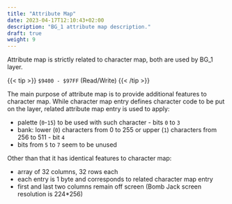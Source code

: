 ```yaml
---
title: "Attribute Map"
date: 2023-04-17T12:10:43+02:00
description: "BG_1 attribute map description."
draft: true
weight: 9
---
```


Attribute map is strictly related to character map, both are used by BG_1 layer.

<!--more-->

{{< tip >}}
`$9400 - $97FF` (Read/Write)
{{< /tip >}}

The main purpose of attribute map is to provide additional features to character map. While character map entry defines character code to be put on the layer, related attribute map entry is used to apply:
- palette (`0`-`15`) to be used with such character - bits `0` to `3`
- bank: lower (`0`) characters from 0 to 255 or upper (`1`) characters from 256 to 511 - bit `4`
- bits from `5` to `7` seem to be unused

Other than that it has identical features to character map:
- array of 32 columns, 32 rows each
- each entry is 1 byte and corresponds to related character map entry
- first and last two columns remain off screen (Bomb Jack screen resolution is 224*256)
